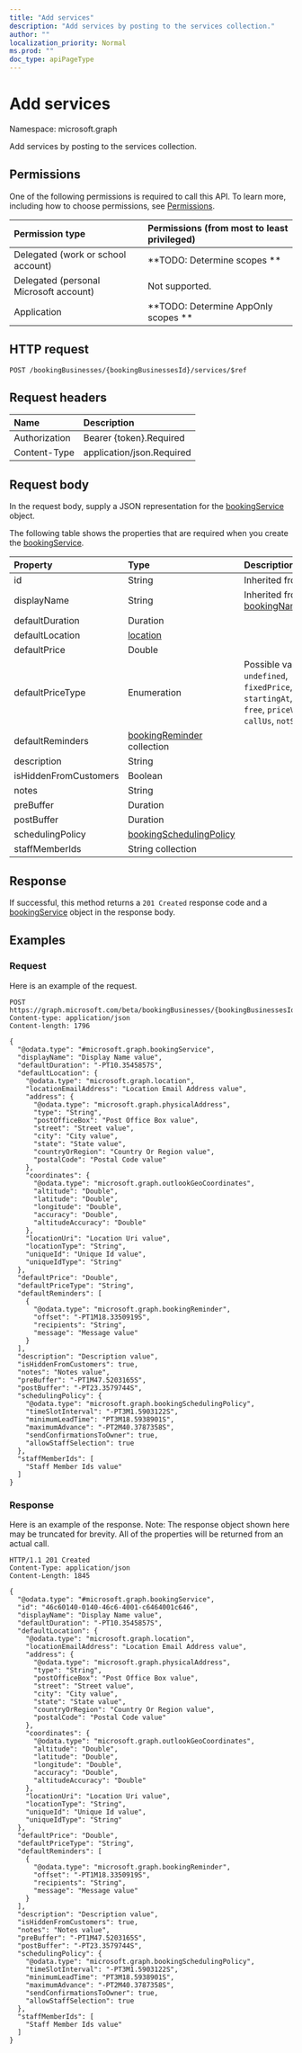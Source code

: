 ```yaml
---
title: "Add services"
description: "Add services by posting to the services collection."
author: ""
localization_priority: Normal
ms.prod: ""
doc_type: apiPageType
---
```


# Add services

Namespace: microsoft.graph

Add services by posting to the services collection.

## Permissions
One of the following permissions is required to call this API. To learn more, including how to choose permissions, see [Permissions](/concepts/permissions-reference.md).

|Permission type|Permissions (from most to least privileged)|
|:---|:---|
|Delegated (work or school account)|**TODO: Determine scopes **|
|Delegated (personal Microsoft account)|Not supported.|
|Application|**TODO: Determine AppOnly scopes **|

## HTTP request
<!-- {
  "blockType": "ignored"
}
-->
``` http
POST /bookingBusinesses/{bookingBusinessesId}/services/$ref
```

## Request headers
|Name|Description|
|:---|:---|
|Authorization|Bearer {token}.Required|
|Content-Type|application/json.Required|

## Request body
In the request body, supply a JSON representation for the [bookingService](../resources/bookingservice.md) object.

The following table shows the properties that are required when you create the [bookingService](../resources/bookingservice.md).

|Property|Type|Description|
|:---|:---|:---|
|id|String| Inherited from [entity](../resources/entity.md)|
|displayName|String| Inherited from [bookingNamedEntity](../resources/bookingnamedentity.md)|
|defaultDuration|Duration||
|defaultLocation|[location](../resources/location.md)||
|defaultPrice|Double||
|defaultPriceType|Enumeration| Possible values are: `undefined`, `fixedPrice`, `startingAt`, `hourly`, `free`, `priceVaries`, `callUs`, `notSet`.|
|defaultReminders|[bookingReminder](../resources/bookingreminder.md) collection||
|description|String||
|isHiddenFromCustomers|Boolean||
|notes|String||
|preBuffer|Duration||
|postBuffer|Duration||
|schedulingPolicy|[bookingSchedulingPolicy](../resources/bookingschedulingpolicy.md)||
|staffMemberIds|String collection||



## Response
If successful, this method returns a `201 Created` response code and a [bookingService](../resources/bookingservice.md) object in the response body.

## Examples

### Request
Here is an example of the request.
<!-- {
  "blockType": "request",
  "name": "create_bookingservice_from_"
}
-->
``` http
POST https://graph.microsoft.com/beta/bookingBusinesses/{bookingBusinessesId}/services
Content-type: application/json
Content-length: 1796

{
  "@odata.type": "#microsoft.graph.bookingService",
  "displayName": "Display Name value",
  "defaultDuration": "-PT10.3545857S",
  "defaultLocation": {
    "@odata.type": "microsoft.graph.location",
    "locationEmailAddress": "Location Email Address value",
    "address": {
      "@odata.type": "microsoft.graph.physicalAddress",
      "type": "String",
      "postOfficeBox": "Post Office Box value",
      "street": "Street value",
      "city": "City value",
      "state": "State value",
      "countryOrRegion": "Country Or Region value",
      "postalCode": "Postal Code value"
    },
    "coordinates": {
      "@odata.type": "microsoft.graph.outlookGeoCoordinates",
      "altitude": "Double",
      "latitude": "Double",
      "longitude": "Double",
      "accuracy": "Double",
      "altitudeAccuracy": "Double"
    },
    "locationUri": "Location Uri value",
    "locationType": "String",
    "uniqueId": "Unique Id value",
    "uniqueIdType": "String"
  },
  "defaultPrice": "Double",
  "defaultPriceType": "String",
  "defaultReminders": [
    {
      "@odata.type": "microsoft.graph.bookingReminder",
      "offset": "-PT1M18.3350919S",
      "recipients": "String",
      "message": "Message value"
    }
  ],
  "description": "Description value",
  "isHiddenFromCustomers": true,
  "notes": "Notes value",
  "preBuffer": "-PT1M47.5203165S",
  "postBuffer": "-PT23.3579744S",
  "schedulingPolicy": {
    "@odata.type": "microsoft.graph.bookingSchedulingPolicy",
    "timeSlotInterval": "-PT3M1.5903122S",
    "minimumLeadTime": "PT3M18.5938901S",
    "maximumAdvance": "-PT2M40.3787358S",
    "sendConfirmationsToOwner": true,
    "allowStaffSelection": true
  },
  "staffMemberIds": [
    "Staff Member Ids value"
  ]
}
```

### Response
Here is an example of the response. Note: The response object shown here may be truncated for brevity. All of the properties will be returned from an actual call.
<!-- {
  "blockType": "response",
  "truncated": true,
  "@odata.type": "microsoft.graph.bookingservice"
}
-->
``` http
HTTP/1.1 201 Created
Content-Type: application/json
Content-Length: 1845

{
  "@odata.type": "#microsoft.graph.bookingService",
  "id": "46c60140-0140-46c6-4001-c6464001c646",
  "displayName": "Display Name value",
  "defaultDuration": "-PT10.3545857S",
  "defaultLocation": {
    "@odata.type": "microsoft.graph.location",
    "locationEmailAddress": "Location Email Address value",
    "address": {
      "@odata.type": "microsoft.graph.physicalAddress",
      "type": "String",
      "postOfficeBox": "Post Office Box value",
      "street": "Street value",
      "city": "City value",
      "state": "State value",
      "countryOrRegion": "Country Or Region value",
      "postalCode": "Postal Code value"
    },
    "coordinates": {
      "@odata.type": "microsoft.graph.outlookGeoCoordinates",
      "altitude": "Double",
      "latitude": "Double",
      "longitude": "Double",
      "accuracy": "Double",
      "altitudeAccuracy": "Double"
    },
    "locationUri": "Location Uri value",
    "locationType": "String",
    "uniqueId": "Unique Id value",
    "uniqueIdType": "String"
  },
  "defaultPrice": "Double",
  "defaultPriceType": "String",
  "defaultReminders": [
    {
      "@odata.type": "microsoft.graph.bookingReminder",
      "offset": "-PT1M18.3350919S",
      "recipients": "String",
      "message": "Message value"
    }
  ],
  "description": "Description value",
  "isHiddenFromCustomers": true,
  "notes": "Notes value",
  "preBuffer": "-PT1M47.5203165S",
  "postBuffer": "-PT23.3579744S",
  "schedulingPolicy": {
    "@odata.type": "microsoft.graph.bookingSchedulingPolicy",
    "timeSlotInterval": "-PT3M1.5903122S",
    "minimumLeadTime": "PT3M18.5938901S",
    "maximumAdvance": "-PT2M40.3787358S",
    "sendConfirmationsToOwner": true,
    "allowStaffSelection": true
  },
  "staffMemberIds": [
    "Staff Member Ids value"
  ]
}
```

